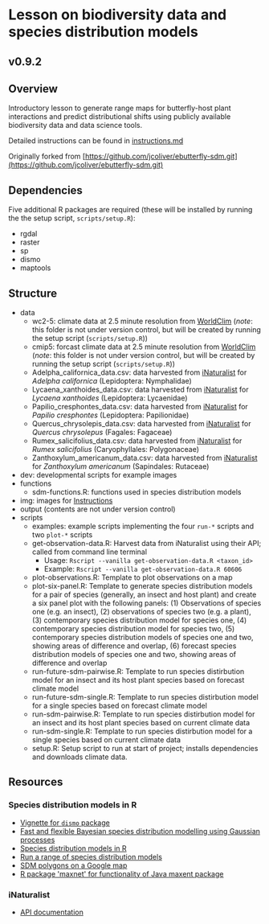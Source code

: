 # Lesson on biodiversity data and species distribution models
## v0.9.2

## Overview
Introductory lesson to generate range maps for butterfly-host plant interactions and predict distributional shifts using publicly available biodiversity data and data science tools.

Detailed instructions can be found in [instructions.md](instructions.md)

Originally forked from [https://github.com/jcoliver/ebutterfly-sdm.git](https://github.com/jcoliver/ebutterfly-sdm.git)

## Dependencies
Five additional R packages are required (these will be installed by running the the setup script, `scripts/setup.R`):

+ rgdal
+ raster
+ sp
+ dismo
+ maptools

## Structure
+ data
  + wc2-5: climate data at 2.5 minute resolution from [WorldClim](http://www.worldclim.org) (_note_: this folder is not under version control, but will be created by running the setup script (`scripts/setup.R`))
  + cmip5: forcast climate data at 2.5 minute resolution from [WorldClim](http://www.worldclim.org) (_note_: this folder is not under version control, but will be created by running the setup script (`scripts/setup.R`))
  + Adelpha_californica_data.csv: data harvested from [iNaturalist](http://www.inaturalist.org) for _Adelpha californica_ (Lepidoptera: Nymphalidae)
  + Lycaena_xanthoides_data.csv: data harvested from [iNaturalist](http://www.inaturalist.org) for _Lycaena xanthoides_ (Lepidoptera: Lycaenidae)
  + Papilio_cresphontes_data.csv: data harvested from [iNaturalist](http://www.inaturalist.org) for _Papilio cresphontes_ (Lepidoptera: Papilionidae)
  + Quercus_chrysolepis_data.csv: data harvested from [iNaturalist](http://www.inaturalist.org) for _Quercus chrysolepus_ (Fagales: Fagaceae)
  + Rumex_salicifolius_data.csv: data harvested from [iNaturalist](http://www.inaturalist.org) for _Rumex salicifolius_ (Caryophyllales: Polygonaceae)
  + Zanthoxylum_americanum_data.csv: data harvested from [iNaturalist](http://www.inaturalist.org) for _Zanthoxylum americanum_ (Sapindales: Rutaceae)
+ dev: developmental scripts for example images
+ functions
  + sdm-functions.R: functions used in species distribution models
+ img: images for [Instructions](instructions.md)
+ output (contents are not under version control)
+ scripts
  + examples: example scripts implementing the four `run-*` scripts and two `plot-*` scripts
  + get-observation-data.R: Harvest data from iNaturalist using their API; 
  called from command line terminal
    + Usage: `Rscript --vanilla get-observation-data.R <taxon_id>`
    + Example: `Rscript --vanilla get-observation-data.R 60606`
  + plot-observations.R: Template to plot observations on a map
  + plot-six-panel.R: Template to generate species distribution models for a pair of species (generally, an insect and host plant) and create a six panel plot with the following panels: (1) Observations of species one (e.g. an insect), (2) observations of species two (e.g. a plant), (3) contemporary species distribution model for species one, (4) contemporary species distribution model for species two, (5) contemporary species distribution models of species one and two, showing areas of difference and overlap, (6) forecast species distribution models of species one and two, showing areas of difference and overlap
  + run-future-sdm-pairwise.R: Template to run species distirbution model for an insect and its host plant species based on forecast climate model
  + run-future-sdm-single.R: Template to run species distirbution model for a single species based on forecast climate model
  + run-sdm-pairwise.R: Template to run species distirbution model for an insect and its host plant species based on current climate data
  + run-sdm-single.R: Template to run species distirbution model for a single species based on current climate data
  + setup.R: Setup script to run at start of project; installs dependencies and downloads climate data.

## Resources
### Species distribution models in R
+ [Vignette for `dismo` package](https://cran.r-project.org/web/packages/dismo/vignettes/sdm.pdf)
+ [Fast and flexible Bayesian species distribution modelling using Gaussian processes](http://onlinelibrary.wiley.com/doi/10.1111/2041-210X.12523/pdf)
+ [Species distribution models in R](http://www.molecularecologist.com/2013/04/species-distribution-models-in-r/)
+ [Run a range of species distribution models](https://rdrr.io/cran/biomod2/man/BIOMOD_Modeling.html)
+ [SDM polygons on a Google map](https://rdrr.io/rforge/dismo/man/gmap.html)
+ [R package 'maxnet' for functionality of Java maxent package](https://cran.r-project.org/web/packages/maxnet/maxnet.pdf)

### iNaturalist
+ [API documentation](https://www.inaturalist.org/pages/api+reference)